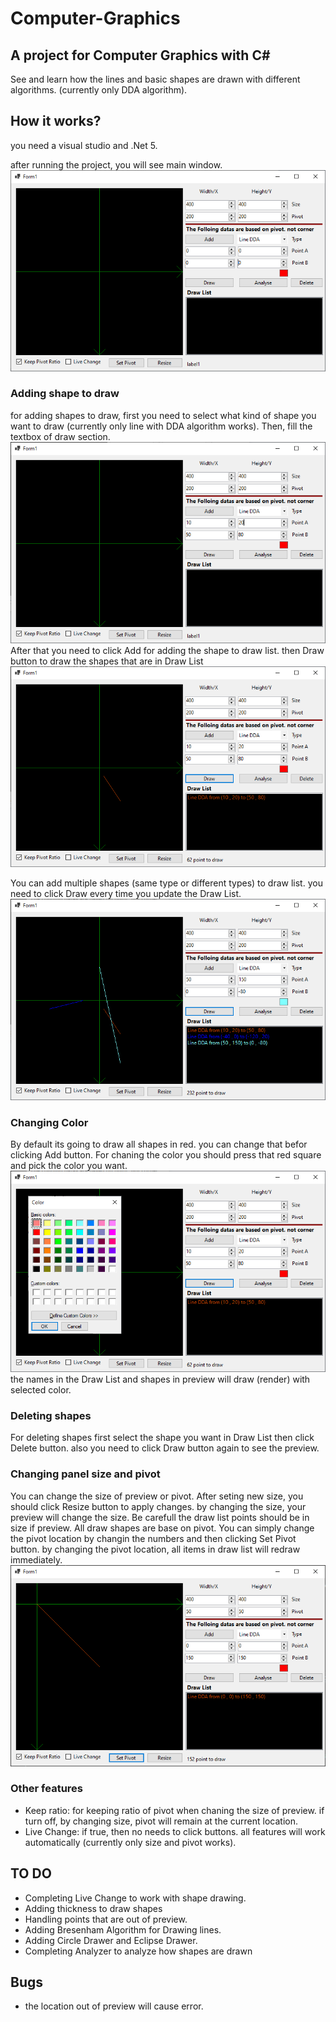 # Computer-Graphics

## A project for Computer Graphics with C#

See and learn how the lines and basic shapes are drawn with different algorithms. (currently only DDA algorithm).

## How it works?

you need a visual studio and .Net 5.

after running the project, you will see main window.
![main window](/Demo/MainWindow.png)

### Adding shape to draw
for adding shapes to draw, first you need to select what kind of shape you want to draw (currently only line with DDA algorithm works).
Then, fill the textbox of draw section.
![Write Point](/Demo/WritePoint.png)
After that you need to click Add for adding the shape to draw list. then Draw button to draw the shapes that are in Draw List
![Adding point and draw](/Demo/AddPoint%20and%20Draw.png)

You can add multiple shapes (same type or different types) to draw list. you need to click Draw every time you update the Draw List.
![Multiple Shapes](/Demo/Drawing%20Multiple%20Shapes.png)

### Changing Color
By default its going to draw all shapes in red. you can change that befor clicking Add button.
For chaning the color you should press that red square and pick the color you want.
![Color selecting](/Demo/Changing%20Color.png)
the names in the Draw List and shapes in preview will draw (render) with selected color.

### Deleting shapes
For deleting shapes first select the shape you want in Draw List then click Delete button. also you need to click Draw button again to see the preview.

### Changing panel size and pivot
You can change the size of preview or pivot. After seting new size, you should click Resize button to apply changes. by changing the size, your preview will change the size. Be carefull the draw list points should be in size if preview.
All draw shapes are base on pivot. You can simply change the pivot location by changin the numbers and then clicking Set Pivot button. by changing the pivot location, all items in draw list will redraw immediately.
![Changin pivot](/Demo/Changing%20Pivot.png)

### Other features
- Keep ratio: for keeping ratio of pivot when chaning the size of preview. if turn off, by changing size, pivot will remain at the current location.
- Live Change: if true, then no needs to click buttons. all features will work automatically (currently only size and pivot works).

## TO DO
- Completing Live Change to work with shape drawing.
- Adding thickness to draw shapes
- Handling points that are out of preview.
- Adding Bresenham Algorithm for Drawing lines.
- Adding  Circle Drawer and Eclipse Drawer.
- Completing Analyzer to analyze how shapes are drawn

## Bugs
- the location out of preview will cause error.
